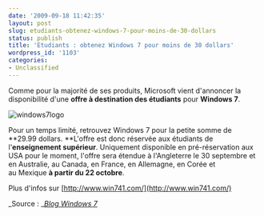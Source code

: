 ```yaml
---
date: '2009-09-18 11:42:35'
layout: post
slug: etudiants-obtenez-windows-7-pour-moins-de-30-dollars
status: publish
title: 'Etudiants : obtenez Windows 7 pour moins de 30 dollars'
wordpress_id: '1103'
categories:
- Unclassified
---
```


Comme pour la majorité de ses produits, Microsoft vient d'annoncer la disponibilité d'une **offre à destination des étudiants** pour **Windows 7**.







![windows7logo](http://blog.kdecherf.com/wp-content/uploads/2009/09/windows7logo.jpg)










Pour un temps limité, retrouvez Windows 7 pour la petite somme de **29.99 dollars. **L'offre est donc réservée aux étudiants de l'**enseignement supérieur**. Uniquement disponible en pré-réservation aux USA pour le moment, l'offre sera étendue à l'Angleterre le 30 septembre et en Australie, au Canada, en France, en Allemagne, en Corée et au Mexique **à partir du 22 octobre**.




Plus d'infos sur [http://www.win741.com/](http://www.win741.com/)







_Source : _[_Blog Windows 7_](http://windowsteamblog.com/blogs/windows7/archive/2009/09/17/student-offer-for-windows-7.aspx)



